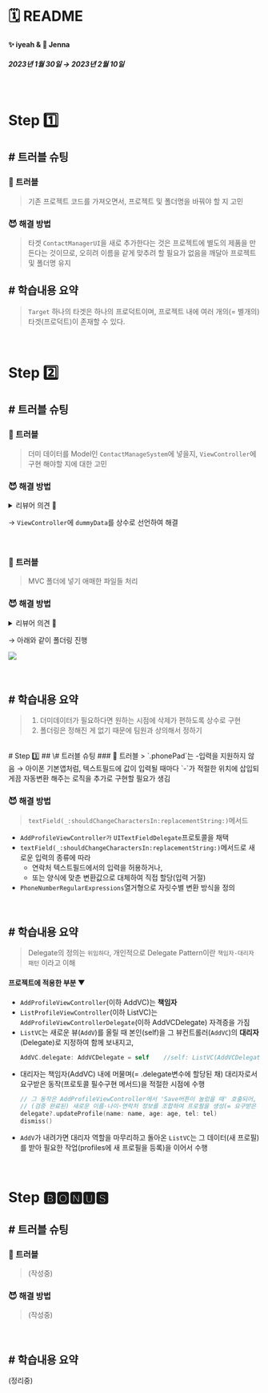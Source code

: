 # 🗓 README
#### ✨ iyeah & 🍏 Jenna <br>
##### 2023년 1월 30일 → 2023년 2월 10일

　
 
# Step 1️⃣
## \# 트러블 슈팅
### 👿 트러블
> 기존 프로젝트 코드를 가져오면서, 프로젝트 및 폴더명을 바꿔야 할 지 고민

### 😈 해결 방법
> 타겟 `ContactManagerUI`을 새로 추가한다는 것은 프로젝트에 별도의 제품을 만든다는 것이므로,
오히려 이름을 같게 맞추려 할 필요가 없음을 깨달아 프로젝트 및 폴더명 유지

 
## \# 학습내용 요약
>`Target`
하나의 타겟은 하나의 프로덕트이며,
프로젝트 내에 여러 개의(= 별개의) 타겟(프로덕트)이 존재할 수 있다.



　
　　
<br>
# Step 2️⃣
## \# 트러블 슈팅
### 👿 트러블
> 더미 데이터를 Model인 `ContactManageSystem`에 넣을지, `ViewController`에 구현 해야할 지에 대한 고민

### 😈 해결 방법
<details>
<summary>리뷰어 의견 🐶</summary>
더미 데이터 자체를 상수처럼 만들어서 ViewController에서 처리하는게 저는 더 깔끔한 것 같아요! 상수처럼 쓰고 나중에 제거하면 되니까요!
</details>

→ `ViewController`에 `dummyData`를 상수로 선언하여 해결

　
### 👿 트러블
> MVC 폴더에 넣기 애매한 파일들 처리

### 😈 해결 방법
<details>
<summary>리뷰어 의견 🐶</summary>
이 부분은 정해져있는 답은 없으니, 팀 내에서 약속해서 폴더로 정리해도 괜찮습니다. <br>MVC 폴더 밖으로 빼두는 것도 좋습니다. <br>LaunchScreen을 따로 폴더로 만드는 경우도 있고, AppConfiguration과 같이 폴더를 만들어서 AppDelegate, SceneDelegate 파일을 넣기도합니다. <br>제가 말씀드린 부분은 참고만하시고 팀원과 같이 이야기해보면 좋을 것 같습니다:)
</details>

→ 아래와 같이 폴더링 진행

![](https://i.imgur.com/cUjN62R.png)


　
## \# 학습내용 요약
> 1. 더미데이터가 필요하다면 원하는 시점에 삭제가 편하도록 상수로 구현
> 2. 폴더링은 정해진 게 없기 때문에 팀원과 상의해서 정하기


 
 <br>
# Step 3️⃣
## \# 트러블 슈팅
### 👿 트러블
> `.phonePad`는 -입력을 지원하지 않음
→ 아이폰 기본앱처럼, 텍스트필드에 값이 입력될 때마다 `-`가 적절한 위치에 삽입되게끔 자동변환 해주는 로직을 추가로 구현할 필요가 생김

### 😈 해결 방법
> `textField(_:shouldChangeCharactersIn:replacementString:)`메서드

- `AddProfileViewController가` `UITextFieldDelegate`프로토콜을 채택
- `textField(_:shouldChangeCharactersIn:replacementString:)`메서드로 새로운 입력의 종류에 따라 
   - 연락처 텍스트필드에서의 입력을 허용하거나, 
   - 또는 양식에 맞춘 변환값으로 대체하여 직접 할당(입력 거절)
- `PhoneNumberRegularExpressions`열거형으로 자릿수별 변환 방식을 정의

　
## \# 학습내용 요약
> Delegate의 정의는 `위임하다`, 
개인적으로 Delegate Pattern이란 `책임자-대리자 패턴` 이라고 이해
#### 프로젝트에 적용한 부분 ▼
- `AddProfileViewController`(이하 AddVC)는 **책임자**
- `ListProfileViewController`(이하 ListVC)는 `AddProfileViewControllerDelegate`(이하 AddVCDelegate) 자격증을 가짐
- `ListVC`는 새로운 뷰(`AddV`)를 올릴 때 본인(self)을 그 뷰컨트롤러(`AddVC`)의 **대리자**(Delegate)로 지정하여 함께 보내지고,
   ```Swift
   AddVC.delegate: AddVCDelegate = self    //self: ListVC(AddVCDelegate로서의 ListVC)
   ```
- 대리자는 책임자(AddVC) 내에 머물며(= .delegate변수에 할당된 채) 
대리자로서 요구받은 동작(프로토콜 필수구현 메서드)을 적절한 시점에 수행
   ```Swift
   // 그 동작은 AddProfileViewController에서 'Save버튼이 눌렀을 때' 호출되어,
   // (검증 완료된) 새로운 이름·나이·연락처 정보를 조합하여 프로필을 생성(= 요구받은 동작)
   delegate?.updateProfile(name: name, age: age, tel: tel)
   dismiss()
   ```
- `AddV`가 내려가면 대리자 역할을 마무리하고 돌아온 `ListVC`는 그 데이터(새 프로필)를 받아 필요한 작업(profiles에 새 프로필을 등록)을 이어서 수행



　
　
<br>
# Step 🅱🅾🅽🆄🆂
## \# 트러블 슈팅
### 👿 트러블
> (작성중)


### 😈 해결 방법
> (작성중)


　
## \# 학습내용 요약
(정리중)


　
 　
